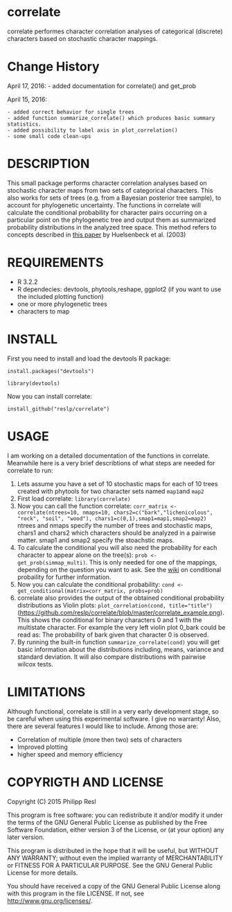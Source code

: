 correlate
=========

correlate performes character correlation analyses of categorical (discrete) characters based on stochastic character mappings.

Change History
=================
April 17, 2016:
	- added documentation for correlate() and get_prob


April 15, 2016:

	- added correct behavior for single trees
	- added function summarize_correlate() which produces basic summary statistics.
	- added possibility to label axis in plot_correlation()
	- some small code clean-ups


DESCRIPTION
===========

This small package performs character correlation analyses based on stochastic character maps from two sets of categorical characters. This also works for sets of trees (e.g. from a Bayesian posterior tree sample), to account for phylogenetic uncertainty. The functions in correlate will calculate the conditional probability for character pairs occurring on a particular point on the phylogenetic tree and output them as summarized probability distributions in the analyzed tree space. This method refers to concepts described in [this paper](http://sysbio.oxfordjournals.org/content/52/2/131.short) by Huelsenbeck et al. (2003) 


REQUIREMENTS
============

- R 3.2.2
- R dependecies: devtools, phytools,reshape, ggplot2 (if you want to use the included plotting function)
- one or more phylogenetic trees
- characters to map


INSTALL
========

First you need to install and load the devtools R package:

`install.packages("devtools") `

`library(devtools) `


Now you can install correlate:

`install_github("reslp/correlate")`





USAGE
=====
I am working on a detailed documentation of the functions in correlate. Meanwhile here is a very brief describtions of what steps are needed for correlate to run:

1. Lets assume you have a set of 10 stochastic maps for each of 10 trees created with phytools for two character sets named `map1`and `map2` 
2. First load correlate: `library(correlate)`
3. Now you can call the function correlate:
`corr_matrix <- correlate(ntrees=10, nmaps=10, chars2=c("bark","lichenicolous", "rock", "soil", "wood"), chars1=c(0,1),smap1=map1,smap2=map2)` 
ntrees and nmaps specify the number of trees and stochastic maps, chars1 and chars2 which characters should be analyzed in a pairwise matter. smap1 and smap2 specify the stoachstic maps.
4. To calculate the conditional you will also need the probability for each character to appear alone on the tree(s): `prob <- get_prob(simmap_multi)`. This is only needed for one of the mappings, depending on the question you want to ask. See the [wiki](https://en.wikipedia.org/wiki/Conditional_probability) on conditional probaility for further information.
5. Now you can calculate the conditional probability: `cond <- get_conditional(matrix=corr_matrix, probs=prob)`
6. correlate also provides the output of the obtained conditional probability distributions as Violin plots: `plot_correlation(cond, title="title")`
(https://github.com/reslp/correlate/blob/master/correlate_example.png). This shows the conditional for binary characters 0 and 1 with the multistate character. For example the very left violin plot 0_bark could be read as: The probability of bark given that character 0 is observed.
7. By running the built-in function `summarize_correlate(cond)` you will get basic information about the distributions including, means, variance and standard deviation. It will also compare distributions with pairwise wilcox tests.


LIMITATIONS
===========
Although functional, correlate is still in a very early development stage, so be careful when using this experimental software. I give no warranty! Also, there are several features I would like to include. Among those are:

- Correlation of multiple (more then two) sets of characters
- Improved plotting
- higher speed and memory efficiency



COPYRIGTH AND LICENSE
=====================

Copyright (C) 2015 Philipp Resl

This program is free software: you can redistribute it and/or modify it under the terms of the GNU General Public License as published by the Free Software Foundation, either version 3 of the License, or (at your option) any later version.

This program is distributed in the hope that it will be useful, but WITHOUT ANY WARRANTY; without even the implied warranty of MERCHANTABILITY or FITNESS FOR A PARTICULAR PURPOSE. See the GNU General Public License for more details.

You should have received a copy of the GNU General Public License along with this program in the file LICENSE. If not, see http://www.gnu.org/licenses/.
